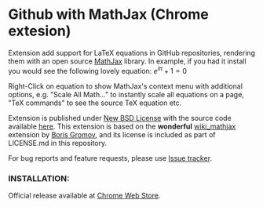 Github with MathJax (Chrome extesion)
========================================

Extension add support for LaTeX equations in GitHub repositories, rendering them with an open source [MathJax](http://mathjax.org/) library. In example, if you had it install you would see the following lovely equation: $e^{i \pi} + 1 = 0$

Right-Click on equation to show MathJax's context menu with additional options, e.g. "Scale All Math..." to instantly scale all equations on a page, "TeX commands" to see the source TeX equation etc.

Extension is published under [New BSD License](https://github.com/orsharir/github-mathjax/blob/master/LICENSE.md) with the source code available [here](https://github.com/orsharir/github-mathjax). This extension is based on the __wonderful__ [wiki_mathjax](https://github.com/bgromov/wiki-mathjax) extension by [Boris Gromov](https://github.com/bgromov), and its license is included as part of LICENSE.md in this repository.

For bug reports and feature requests, please use [Issue tracker](https://github.com/orsharir/github-mathjax/issues).

### INSTALLATION:

Official release available at [Chrome Web Store](https://chrome.google.com/webstore/detail/github-with-mathjax/ioemnmodlmafdkllaclgeombjnmnbima).

